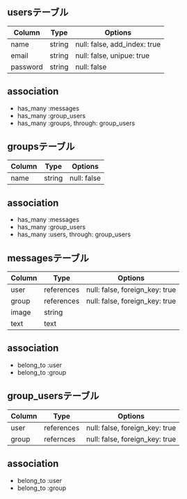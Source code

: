 ## usersテーブル
 |Column|Type|Options|
 |------|----|-------|
 |name|string|null: false, add_index: true|
 |email|string|null: false, unipue: true|
 |password|string|null: false|

## association
  - has_many :messages
  - has_many :group_users
  - has_many :groups, through: group_users

## groupsテーブル
 |Column|Type|Options|
 |------|----|-------|
 |name|string|null: false|

## association
  - has_many :messages
  - has_many :group_users
  - has_many :users, through: group_users

## messagesテーブル
 |Column|Type|Options|
 |------|----|-------|
 |user|references|null: false, foreign_key: true|
 |group|references|null: false, foreign_key: true|
 |image|string|
 |text|text|

## association
  - belong_to :user
  - belong_to :group

## group_usersテーブル
 |Column|Type|Options|
 |------|----|-------|
 |user|references|null: false, foreign_key: true|
 |group|refernces|null: false, foreign_key: true|

## association
 - belong_to :user
 - belong_to :group
